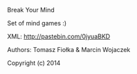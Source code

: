 Break Your Mind

Set of mind games :)

XML: http://pastebin.com/0jyuaBKD

Authors:
Tomasz Fiołka & Marcin Wojaczek

Copyright (c) 2014
